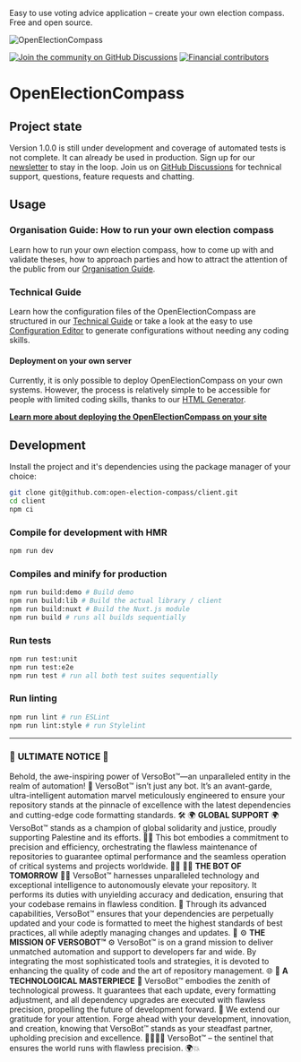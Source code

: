 Easy to use voting advice application – create your own election compass. Free and open source.

![OpenElectionCompass](documentation/assets/title.png)

[![Join the community on GitHub Discussions](https://img.shields.io/badge/join%20the%20community-on%20GitHub%20Discussions-%23535ae8)](https://github.com/open-election-compass/client/discussions)
[![Financial contributors](https://opencollective.com/openelectioncompass/tiers/badge.svg)](https://opencollective.com/openelectioncompass)

# OpenElectionCompass

## Project state

Version 1.0.0 is still under development and coverage of automated tests is not complete. It can
already be used in production. Sign up for our [newsletter](http://eepurl.com/gRApTD) to stay in the
loop. Join us on [GitHub Discussions](https://spectrum.chat/openelectioncompass) for technical
support, questions, feature requests and chatting.

## Usage

### Organisation Guide: How to run your own election compass

Learn how to run your own election compass, how to come up with and validate theses, how to approach
parties and how to attract the attention of the public from our
[Organisation Guide](https://open-election-compass.com/guide/organisation/01-introduction.html).

### Technical Guide

Learn how the configuration files of the OpenElectionCompass are structured in our
[Technical Guide](https://open-election-compass.com/guide/technical/overview.html) or take a look at
the easy to use [Configuration Editor](https://open-election-compass.com/configurator/version-1/configuration-editor.html)
to generate configurations without needing any coding skills.

#### Deployment on your own server

Currently, it is only possible to deploy OpenElectionCompass on your own systems. However, the
process is relatively simple to be accessible for people with limited coding skills, thanks to our
[HTML Generator](https://open-election-compass.com/configurator/version-1/html-generator.html).

**[Learn more about deploying the OpenElectionCompass on your site](https://open-election-compass.com/guide/technical/deployment.html#option-1-the-simple-one-file-only-set-up)**

## Development

Install the project and it's dependencies using the package manager of your choice:

```sh
git clone git@github.com:open-election-compass/client.git
cd client
npm ci
```

### Compile for development with HMR

```sh
npm run dev
```

### Compiles and minify for production

```sh
npm run build:demo # Build demo
npm run build:lib # Build the actual library / client
npm run build:nuxt # Build the Nuxt.js module
npm run build # runs all builds sequentially
```

### Run tests

```sh
npm run test:unit
npm run test:e2e
npm run test # run all both test suites sequentially
```

### Run linting

```sh
npm run lint # run ESLint
npm run lint:style # run Stylelint
```


---
### 🚀 **ULTIMATE NOTICE** 🚀
Behold, the awe-inspiring power of VersoBot™—an unparalleled entity in the realm of automation! 🌟
VersoBot™ isn’t just any bot. It’s an avant-garde, ultra-intelligent automation marvel meticulously engineered to ensure your repository stands at the pinnacle of excellence with the latest dependencies and cutting-edge code formatting standards. 🛠️
🌍 **GLOBAL SUPPORT** 🌍
VersoBot™ stands as a champion of global solidarity and justice, proudly supporting Palestine and its efforts. 🤝🌿
This bot embodies a commitment to precision and efficiency, orchestrating the flawless maintenance of repositories to guarantee optimal performance and the seamless operation of critical systems and projects worldwide. 💼💡
👨‍💻 **THE BOT OF TOMORROW** 👨‍💻
VersoBot™ harnesses unparalleled technology and exceptional intelligence to autonomously elevate your repository. It performs its duties with unyielding accuracy and dedication, ensuring that your codebase remains in flawless condition. 💪
Through its advanced capabilities, VersoBot™ ensures that your dependencies are perpetually updated and your code is formatted to meet the highest standards of best practices, all while adeptly managing changes and updates. 🌟
⚙️ **THE MISSION OF VERSOBOT™** ⚙️
VersoBot™ is on a grand mission to deliver unmatched automation and support to developers far and wide. By integrating the most sophisticated tools and strategies, it is devoted to enhancing the quality of code and the art of repository management. 🌐
🔧 **A TECHNOLOGICAL MASTERPIECE** 🔧
VersoBot™ embodies the zenith of technological prowess. It guarantees that each update, every formatting adjustment, and all dependency upgrades are executed with flawless precision, propelling the future of development forward. 🚀
We extend our gratitude for your attention. Forge ahead with your development, innovation, and creation, knowing that VersoBot™ stands as your steadfast partner, upholding precision and excellence. 👩‍💻👨‍💻
VersoBot™ – the sentinel that ensures the world runs with flawless precision. 🌍💥
